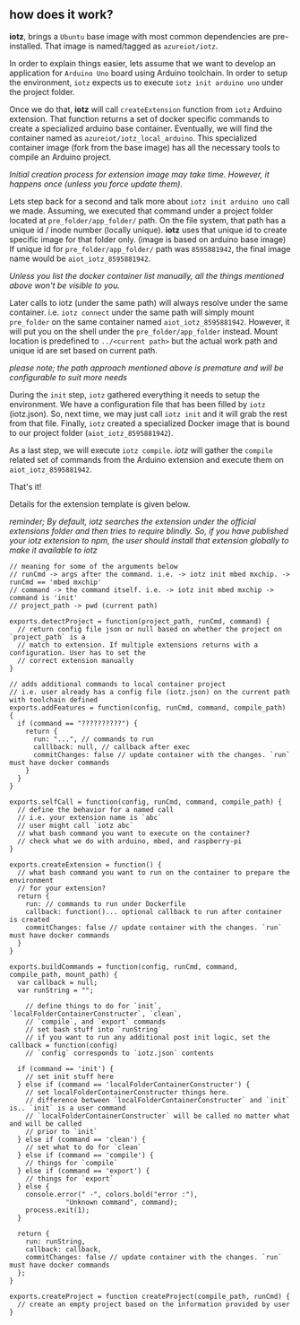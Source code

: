## how does it work?

**iotz**, brings a `Ubuntu` base image with most common dependencies are pre-installed.
That image is named/tagged as `azureiot/iotz`.

In order to explain things easier, lets assume that we want to develop an application for `Arduino Uno`
board using Arduino toolchain. In order to setup the environment, `iotz` expects us to execute `iotz init arduino uno`
under the project folder.

Once we do that, **iotz** will call `createExtension` function from `iotz` Arduino extension.
That function returns a set of docker specific commands to create a specialized arduino base container.
Eventually, we will find the container named as `azureiot/iotz_local_arduino`.
This specialized container image (fork from the base image) has all the necessary tools to compile an Arduino project.

_Initial creation process for extension image may take time. However, it happens once (unless you force update them)._

Lets step back for a second and talk more about `iotz init arduino uno` call we made.
Assuming, we executed that command under a project folder located at `pre_folder/app_folder/` path.
On the file system, that path has a unique id / inode number (locally unique).
**iotz** uses that unique id to create specific image for that folder only. (image is based on arduino base image)
If unique id for `pre_folder/app_folder/` path was `8595881942`, the final image name would be `aiot_iotz_8595881942`.

_Unless you list the docker container list manually, all the things mentioned above won't be visible to you._

Later calls to iotz (under the same path) will always resolve under the same container.
i.e. `iotz connect` under the same path will simply mount `pre_folder` on the same container named `aiot_iotz_8595881942`.
However, it will put you on the shell under the `pre_folder/app_folder` instead.
Mount location is predefined to `../<current path>` but the actual work path and unique id are set based on current path.

_please note; the path approach mentioned above is premature and will be configurable to suit more needs_

During the `init` step, `iotz` gathered everything it needs to setup the environment.
We have a configuration file that has been filled by `iotz` (iotz.json). So,
next time, we may just call `iotz init` and it will grab the rest from that file.
Finally, `iotz` created a specialized Docker image that is bound to our project folder (`aiot_iotz_8595881942`).

As a last step, we will execute `iotz compile`.  *iotz* will gather the `compile`
related set of commands from the Arduino extension and execute them on `aiot_iotz_8595881942`.

That's it!

Details for the extension template is given below.

_reminder; By default, iotz searches the extension under the official extensions_
_folder and then tries to require blindly. So, if you have published your iotz_
_extension to npm, the user should install that extension globally to make it available to iotz_

```
// meaning for some of the arguments below
// runCmd -> args after the command. i.e. -> iotz init mbed mxchip. -> runCmd == 'mbed mxchip'
// command -> the command itself. i.e. -> iotz init mbed mxchip -> command is 'init'
// project_path -> pwd (current path)

exports.detectProject = function(project_path, runCmd, command) {
  // return config file json or null based on whether the project on `project_path` is a
  // match to extension. If multiple extensions returns with a configuration. User has to set the
  // correct extension manually
}

// adds additional commands to local container project
// i.e. user already has a config file (iotz.json) on the current path with toolchain defined
exports.addFeatures = function(config, runCmd, command, compile_path) {
  if (command == "??????????") {
    return {
      run: "...", // commands to run
      calllback: null, // callback after exec
      commitChanges: false // update container with the changes. `run` must have docker commands
    }
  }
}

exports.selfCall = function(config, runCmd, command, compile_path) {
  // define the behavior for a named call
  // i.e. your extension name is `abc`
  // user might call `iotz abc`
  // what bash command you want to execute on the container?
  // check what we do with arduino, mbed, and raspberry-pi
}

exports.createExtension = function() {
  // what bash command you want to run on the container to prepare the environment
  // for your extension?
  return {
    run: // commands to run under Dockerfile
    callback: function()... optional callback to run after container is created
    commitChanges: false // update container with the changes. `run` must have docker commands
  }
}

exports.buildCommands = function(config, runCmd, command, compile_path, mount_path) {
  var callback = null;
  var runString = "";

    // define things to do for `init`, `localFolderContainerConstructer`, `clean`,
    // `compile`, and `export` commands
    // set bash stuff into `runString`
    // if you want to run any additional post init logic, set the callback = function(config)
    // `config` corresponds to `iotz.json` contents

  if (command == 'init') {
    // set init stuff here
  } else if (command == 'localFolderContainerConstructer') {
    // set localFolderContainerConstructer things here.
    // difference between `localFolderContainerConstructer` and `init` is.. `init` is a user command
    // `localFolderContainerConstructer` will be called no matter what and will be called
    // prior to `init`
  } else if (command == 'clean') {
    // set what to do for `clean`
  } else if (command == 'compile') {
    // things for `compile`
  } else if (command == 'export') {
    // things for `export`
  } else {
    console.error(" -", colors.bold("error :"),
              "Unknown command", command);
    process.exit(1);
  }

  return {
    run: runString,
    callback: callback,
    commitChanges: false // update container with the changes. `run` must have docker commands
  };
}

exports.createProject = function createProject(compile_path, runCmd) {
  // create an empty project based on the information provided by user
}
```